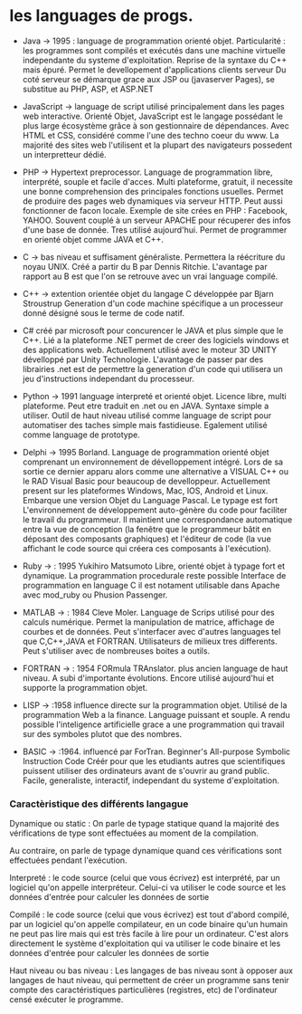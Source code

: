 # les languages de progs. #

* Java -> 1995 : language de programmation orienté objet.
Particularité : les programmes sont compilés et exécutés dans une machine virtuelle independante du systeme d'exploitation.
Reprise de la syntaxe du C++ mais épuré.
Permet le devellopement d'applications clients serveur
Du coté serveur se démarque grace aux JSP ou (javaserver Pages), se substitue au PHP, ASP, et ASP.NET



* JavaScript -> language de script utilisé  principalement dans les pages web interactive.
Orienté Objet, JavaScript est le langage possédant le plus large écosystème grâce à son gestionnaire de dépendances.
Avec HTML et CSS, considéré comme l'une des techno coeur du www.
La majorité des sites web l'utilisent et la plupart des navigateurs possedent un interpretteur dédié.



* PHP -> Hypertext preprocessor.
Language de programmation libre, interprété, souple et facile d'acces.
Multi plateforme, gratuit, il necessite une bonne comprehension des principales fonctions usuelles.
Permet de produire des pages web dynamiques via serveur HTTP.
Peut aussi fonctionner de facon locale.
Exemple de site crées en PHP : Facebook, YAHOO.
Souvent couplé à un serveur APACHE pour récuperer des infos d'une base de donnée.
Tres utilisé aujourd'hui. Permet de programmer en orienté objet comme JAVA et C++.



* C -> bas niveau et suffisament généraliste. Permettera la réécriture du noyau UNIX. Créé a partir du B par Dennis Ritchie.
L'avantage par rapport au B est que l'on se retrouve avec un vrai language compilé.



* C++ -> extention orientée objet du langage C développée par Bjarn Stroustrup
Generation d'un code machine spécifique a un processeur donné désigné sous le terme de code natif.



* C# créé par microsoft pour concurencer le JAVA et plus simple que le C++.
Lié a la plateforme .NET permet de creer des logiciels windows et des applications web.
Actuellement utilisé avec le moteur 3D UNITY dévelloppé par Unity Technologie.
L'avantage de passer par des librairies .net est de permettre la generation d'un code qui utilisera un jeu d'instructions independant du processeur. 



* Python -> 1991 language interpreté  et orienté objet.
Licence libre, multi plateforme. Peut etre traduit en .net ou en JAVA.
Syntaxe simple a utiliser. Outil de haut niveau utilisé comme language de script pour automatiser des taches simple mais fastidieuse.
Egalement utilisé comme language de prototype.



* Delphi -> 1995 	Borland.
Language de programmation orienté objet comprenant un environnement de dévelloppement intégré.
Lors de sa sortie ce dernier apparu alors comme une alternative a VISUAL C++ ou le RAD Visual Basic pour beaucoup de develloppeur.
Actuellement present sur les plateformes  Windows, Mac, IOS, Android et Linux.
Embarque une version Objet du Language Pascal. Le typage est fort
L'environnement de développement auto-génère du code pour faciliter le travail du programmeur. Il maintient une correspondance automatique entre la vue de conception (la fenêtre que le programmeur bâtit en déposant des composants graphiques) et l'éditeur de code (la vue affichant le code source qui créera ces composants à l'exécution).



* Ruby -> : 1995 Yukihiro Matsumoto
Libre, orienté objet à typage fort et dynamique.
La programmation procedurale reste possible
Interface de programmation en language C il est notament utilisable dans Apache avec mod_ruby ou Phusion Passenger.




* MATLAB -> : 1984 Cleve Moler.
Language de Scrips utilisé pour des calculs numérique.
Permet la manipulation de matrice, affichage de courbes et de données.
Peut s'interfacer avec d'autres languages tel que C,C++,JAVA et FORTRAN.
Utilisateurs de milieux tres differents. 
Peut s'utiliser avec de nombreuses boites a outils.









* FORTRAN -> : 1954 FORmula TRAnslator. plus ancien language de haut niveau.
A subi d'importante évolutions.
Encore utilisé aujourd'hui et supporte la programmation objet.



* LISP -> :1958 influence directe sur la programmation objet.
Utilisé de la programmation Web a la finance.
Language puissant et souple.
A rendu possible l'inteligence artificielle grace a une programmation qui travail sur des symboles plutot que des nombres.



* BASIC -> :1964. influencé par ForTran.
Beginner's All-purpose Symbolic Instruction Code
Créér pour que les etudiants autres que scientifiques puissent utiliser des ordinateurs avant de s'ouvrir au grand public.
Facile, generaliste, interactif, independant du systeme d'exploitation.



### Caractèristique des différents langague ###

Dynamique ou static : On parle de typage statique quand la majorité des vérifications de type sont effectuées au moment de la compilation.

Au contraire, on parle de typage dynamique quand ces vérifications sont effectuées pendant l'exécution.


Interpreté : le code source (celui que vous écrivez) est interprété, par un logiciel qu'on appelle interpréteur. Celui-ci va utiliser le code source et les données d'entrée pour calculer les données de sortie

Compilé : le code source (celui que vous écrivez) est tout d'abord compilé, par un logiciel qu'on appelle compilateur, en un code binaire qu'un humain ne peut pas lire mais qui est très facile à lire pour un ordinateur. C'est alors directement le système d'exploitation qui va utiliser le code binaire et les données d'entrée pour calculer les données de sortie

Haut niveau ou bas niveau :
Les langages de bas niveau sont à opposer aux langages de haut niveau, qui permettent de créer un programme sans tenir compte des caractéristiques particulières (registres, etc) de l'ordinateur censé exécuter le programme.
